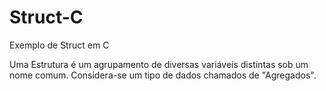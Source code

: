 # Struct-C
Exemplo de Struct em C

<p>
Uma Estrutura é um agrupamento de diversas variáveis distintas sob um nome comum. Considera-se um tipo de dados chamados de "Agregados".
</p>


